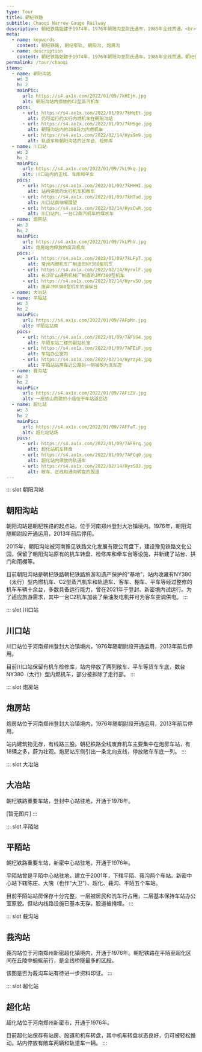 ```yaml
---
type: Tour
title: 朝杞铁路
subtitle: Chaoqi Narrow Gauge Railway
description: 朝杞铁路始建于1974年，1976年朝阳沟至尉氏通车，1985年全线贯通。<br><br>朝杞铁路西起登封朝阳沟站，经过新密、新郑、尉氏、通许到达杞县。朝杞铁路与国铁京广线在新郑设有换装站和准轨窄轨套轨线路，在竖岗站与窄轨竖开线、竖扶线相连，通达开封、周口地区。运营期间，朝杞铁路的主要货源是登封、新密等地的煤炭和铝矾土，并开行有客车。<br><br>2013年，朝杞铁路因经营状况不佳停运，原有线路登封至新密段规划保留窄轨改建为旅游线路。
meta:
  - name: keywords
    content: 朝杞铁路, 朝杞窄轨, 朝阳沟, 炮房沟
  - name: description
    content: 朝杞铁路始建于1974年，1976年朝阳沟至尉氏通车，1985年全线贯通。朝杞铁路西起登封朝阳沟站，经过新密、新郑、尉氏、通许到达杞县。朝杞铁路与国铁京广线在新郑设有换装站和准轨窄轨套轨线路，在竖岗站与窄轨竖开线、竖扶线相连，通达开封、周口地区。运营期间，朝杞铁路的主要货源是登封、新密等地的煤炭和铝矾土，并开行有客车。2013年，朝杞铁路因经营状况不佳停运，原有线路登封至新密段规划保留窄轨改建为旅游线路。
permalink: /tour/chaoqi
items:
  - name: 朝阳沟站
    w: 3
    h: 2
    mainPic: 
      url: https://s4.ax1x.com/2022/01/09/7kHIjH.jpg
      alt: 朝阳沟站内停放的C2型蒸汽机车
    pics:
      - url: https://s4.ax1x.com/2022/01/09/7kHqEt.jpg
        alt: 仍可运行的太行内燃机车在朝阳沟站
      - url: https://s4.ax1x.com/2022/01/09/7kH5ge.jpg
        alt: 朝阳沟站内的380马力内燃机车
      - url: https://s4.ax1x.com/2022/02/14/Hys9m9.jpg
        alt: 轨道车和朝阳沟站的迁车台、检修库
  - name: 川口站
    w: 3
    h: 2
    mainPic: 
      url: https://s4.ax1x.com/2022/01/09/7kL9kq.jpg
      alt: 川口站内的正线、车库和平车
    pics:
      - url: https://s4.ax1x.com/2022/01/09/7kHHHI.jpg
        alt: 站内停放的太行机车和敞车
      - url: https://s4.ax1x.com/2022/01/09/7kHTud.jpg
        alt: 川口站南咽喉展望
      - url: https://s4.ax1x.com/2022/02/14/HysCwR.jpg
        alt: 川口站内，一台C2蒸汽机车的煤水车
  - name: 炮房站
    w: 3
    h: 2
    mainPic: 
      url: https://s4.ax1x.com/2022/01/09/7kLPhV.jpg
      alt: 炮房站内停放的废弃机车
    pics:
      - url: https://s4.ax1x.com/2022/01/09/7kLFpT.jpg
        alt: 常州内燃机车厂制造的NY380型机车
      - url: https://s4.ax1x.com/2022/02/14/HyrxlF.jpg
        alt: 长沙矿山通用机械厂制造的JMY380型机车
      - url: https://s4.ax1x.com/2022/02/14/HyrvSU.jpg
        alt: 废弃JMY380型机车的操纵台
  - name: 大冶站
  - name: 平陌站
    w: 3
    h: 2
    mainPic: 
      url: https://s4.ax1x.com/2022/01/09/7AFpMn.jpg
      alt: 平陌站站房
    pics:
      - url: https://s4.ax1x.com/2022/01/09/7AFVG4.jpg
        alt: 平陌车站二楼的副站长室
      - url: https://s4.ax1x.com/2022/01/09/7AFEiF.jpg
        alt: 车站办公室内
      - url: https://s4.ax1x.com/2022/02/14/Hyrzy4.jpg
        alt: 平陌站站房靠近公路的一侧被改为洗车店
  - name: 莪沟站
    w: 3
    h: 2
    mainPic: 
      url: https://s4.ax1x.com/2022/01/09/7AFiZV.jpg
      alt: 一座依山而建的小庙位于车站道岔边
  - name: 超化站
    w: 3
    h: 2
    mainPic: 
      url: https://s4.ax1x.com/2022/01/09/7AFFaT.jpg
      alt: 超化站站场
    pics:
      - url: https://s4.ax1x.com/2022/01/09/7AF9rq.jpg
        alt: 超化站机车转盘
      - url: https://s4.ax1x.com/2022/01/09/7AFCq0.jpg
        alt: 超化站内停放的轨道车
      - url: https://s4.ax1x.com/2022/02/14/HysSOJ.jpg
        alt: 敞车、正线和通向转盘的股道
---
```


::: slot 朝阳沟站
## 朝阳沟站

朝阳沟站是朝杞铁路的起点站，位于河南郑州登封大冶镇境内。1976年，朝阳沟随朝尉段开通运用，2013年前后停用。

2015年，朝阳沟站被河南豫见铁路文化发展有限公司盘下，建设豫见铁路文化公园，保留了朝阳沟站原有的机车转盘、检修库和牵车台等设施，并新建了站台、拱门和雨棚等。

目前朝阳沟站是朝杞铁路朝杞铁路旅游和遗产保护的“基地”，站内收藏有NY380（太行）型内燃机车、C2型蒸汽机车和轨道车、客车、棚车、平车等经过整修的机车车辆十余台，多数具备运行能力，曾在2021年于登封、新密境内试运行。为了适应旅游需求，其中一台C2机车加装了柴油发电机并可为客车空调供电。
:::

::: slot 川口站
## 川口站

川口站位于河南郑州登封大冶镇境内，1976年随朝尉段开通运用，2013年前后停用。

目前川口站保留有机车检修库，站内停放了两列敞车、平车等货车车底，数台NY380（太行）型内燃机车，部分被拆除了走行部。
:::

::: slot 炮房站
## 炮房站

炮房站位于河南郑州登封大冶镇境内，1976年随朝尉段开通运用，2013年前后停用。

站内建筑物无存，有线路三股。朝杞铁路全线废弃机车主要集中在炮房车站，有18辆之多，蔚为壮观。炮房站东侧引出一条北向支线，停放敞车车底一列。
:::

::: slot 大冶站
## 大冶站

朝杞铁路重要车站，登封中心站驻地，开通于1976年。

\[暂无图片\]
:::

::: slot 平陌站
## 平陌站

朝杞铁路重要车站，新密中心站驻地，开通于1976年。

平陌站曾是平陌中心站驻地，建立于2001年，下辖平陌、莪沟两个车站。新密中心站下辖陈庄、大隗（也作“大卫”）、超化、莪沟、平陌五个车站。

目前平陌站站房保存十分完整，一层被居民和洗车行占用，二层基本保持车站办公室原貌。但站内线路设施已基本无存，股道被掩埋。
:::

::: slot 莪沟站
## 莪沟站

莪沟站位于河南郑州新密超化镇境内，开通于1976年。朝杞铁路在平陌至超化区间在丘陵中蜿蜒前行，是全线桥隧最多的区段。

该图是否为莪沟车站有待进一步资料印证。
:::

::: slot 超化站
## 超化站

超化站位于河南郑州新密市，开通于1976年。

目前超化站保存有站房、股道和机车转盘，其中机车转盘状态良好，仍可被轻松推动。站内停放有敞车两辆和轨道车一辆。
:::
